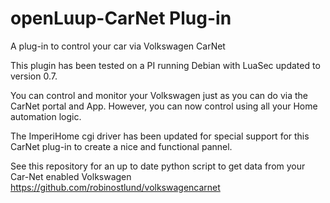 # openLuup-CarNet Plug-in
A plug-in to control your car via Volkswagen CarNet

This plugin has been tested on a PI running Debian with LuaSec updated to version 0.7.

You can control and monitor your Volkswagen just as you can do via the CarNet portal and App. However, you can now control using all your Home automation logic. 

The ImperiHome cgi driver has been updated for special support for this CarNet plug-in to create a nice and functional pannel.

See this repository for an up to date python script to get data from your Car-Net enabled Volkswagen  
https://github.com/robinostlund/volkswagencarnet
